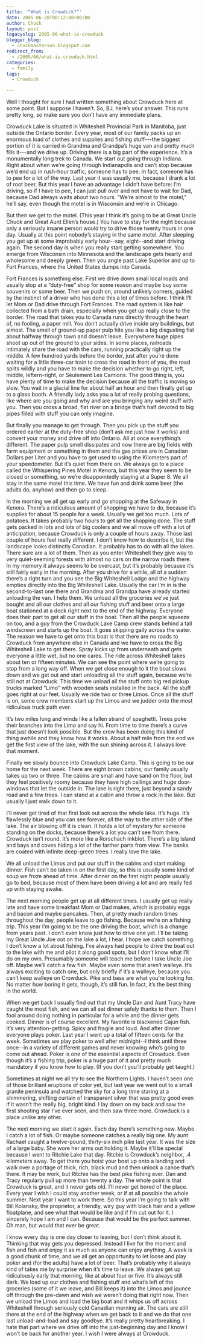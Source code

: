 ```yaml
---
title: '“What is Crowduck?”'
date: 2005-06-20T00:12:00+00:00
author: Chuck
layout: post
legacyslug: 2005-06-what-is-crowduck
blogger_blog:
  - chuckmasterson.blogspot.com
redirect_from:
  - /2005/06/what-is-crowduck.html
categories:
  - family
tags:
  - Crowduck

---
```

Well I thought for sure I had written something about Crowduck here at some
point. But I suppose I haven’t. So, BJ, here’s your answer. This runs pretty
long, so make sure you don’t have any immediate plans.

Crowduck Lake is situated in Whiteshell Provincial Park in Manitoba, just
outside the Ontario border. Every year, most of our family packs up an enormous
load of clothes and supplies and fishing stuff---the biggest portion of it is
carried in Grandma and Grandpa’s huge van and pretty much fills it---and we
drive up. Driving there is a big part of the experience. It’s a monumentally
long trek to Canada. We start out going through Indiana. Right about when we’re
going through Indianapolis and can’t stop because we’d end up in rush-hour
traffic, someone has to pee. In fact, someone has to pee for a lot of the way.
Last year it was usually me, because I drank a lot of root beer. But this year
I have an advantage I didn’t have before: I’m driving, so if I have to pee, I
can just pull over and not have to wait for Dad, because Dad always waits about
two hours. “We’re almost to the motel,” he’ll say, even though the motel is in
Wisconsin and we’re in Chicago.

But then we get to the motel. (This year I think it’s going to be at Great
Uncle Chuck and Great Aunt Ellen’s house.) You have to stay for the night
because only a seriously insane person would try to drive those twenty hours in
one day. Usually at this point nobody’s staying in the same motel. After
sleeping you get up at some improbably early hour--say, eight--and start
driving again. The second day is when you really start getting somewhere. You
emerge from Wisconsin into Minnesota and the landscape gets hearty and
wholesome and deeply green. Then you angle past Lake Superior and up to Fort
Frances, where the United States dumps into Canada.

Fort Frances is something else. First we drive down small local roads and
usually stop at a “duty-free” shop for some reason and maybe buy some souvenirs
or some beer. Then we push on, around unlikely corners, guided by the instinct
of a driver who has done this a lot of times before. I think I’ll let Mom or
Dad drive through Fort Frances. The road system is like hair collected from a
bath drain, especially when you get up really close to the border. The road
that takes you to Canada runs directly through the heart of, no fooling, a
paper mill. You don’t actually drive inside any buildings, but almost. The
smell of ground-up paper pulp hits you like a big disgusting fist about halfway
through town and doesn’t leave. Everywhere huge pipes shoot up out of the
ground to your sides. In some places, railroads intimately share the road with
the cars, running practically right up the middle. A few hundred yards before
the border, just after you’re done waiting for a little three-car train to
cross the road in front of you, the road splits wildly and you have to make the
decision whether to go right, left, middle, leftern-right, or Seulement Les
Camions. The good thing is, you have plenty of time to make the decision
because all the traffic is moving so slow. You wait in a glacial line for about
half an hour and then finally get up to a glass booth. A friendly lady asks you
a lot of really probing questions, like where are you going and why and are you
bringing any weird stuff with you. Then you cross a broad, flat river on a
bridge that’s half devoted to big pipes filled with stuff you can only imagine.

But finally you manage to get through. Then you pick up the stuff you ordered
earlier at the duty-free shop (don’t ask me just how it works) and convert your
money and drive off into Ontario. All at once everything’s different. The paper
pulp smell dissipates and now there are big fields with farm equipment or
something in them and the gas prices are in Canadian Dollars per Liter and you
have to get used to using the Kilometers part of your speedometer. But it’s
quiet from there on. We always go to a place called the Whispering Pines Motel
in Kenora, but this year they seem to be closed or something, so we’re
disappointedly staying at a Super 8. We all stay in the same motel this time.
We have fun and drink some beer (the adults do, anyhow) and then go to sleep. 

In the morning we all get up early and go shopping at the Safeway in Kenora.
There’s a ridiculous amount of shopping we have to do, because it’s supplies
for about 15 people for a week. Usually we get too much. Lots of potatoes. It
takes probably two hours to get all the shopping done. The stuff gets packed in
lots and lots of big coolers and we all move off with a lot of anticipation,
because Crowduck is only a couple of hours away. Those last couple of hours
feel really different. I don’t know how to describe it, but the landscape looks
distinctly Canadian. It probably has to do with all the lakes. There sure are a
lot of them. Then as you enter Whiteshell they give way to very quiet-seeming
forests with almost no cars on the narrow roads there. In my memory it always
seems to be overcast, but it’s probably because it’s still fairly early in the
morning. After you drive for a while, all of a sudden there’s a right turn and
you see the Big Whiteshell Lodge and the highway empties directly into the Big
Whiteshell Lake. Usually the car I’m in is the second-to-last one there and
Grandma and Grandpa have already started unloading the van. I help them. We
unload all the groceries we’ve just bought and all our clothes and all our
fishing stuff and beer onto a large boat stationed at a dock right next to the
end of the highway. Everyone does their part to get all our stuff in the boat.
Then all the people squeeze on too, and a guy from the Crowduck Lake Camp crew
stands behind a tall windscreen and starts up the boat. It goes skipping gaily
across the water. The reason we have to get onto this boat is that there are no
roads to Crowduck from anywhere else in Canada and we have to cross the Big
Whiteshell Lake to get there. Spray kicks up from underneath and gets everyone
a little wet, but no one cares. The ride across Whiteshell takes about ten or
fifteen minutes. We can see the point where we’re going to stop from a long way
off. When we get close enough to it the boat slows down and we get out and
start unloading all the stuff again, because we’re still not at Crowduck. This
time we unload all the stuff onto big red pickup trucks marked “Limo” with
wooden seats installed in the back. All the stuff goes right at our feet.
Usually we ride two or three Limos. Once all the stuff is on, some crew members
start up the Limos and we judder onto the most ridiculous truck path ever.

It’s two miles long and winds like a fallen strand of spaghetti. Trees poke
their branches into the Limo and say hi. From time to time there’s a curve that
just doesn’t look possible. But the crew has been doing this kind of thing
awhile and they know how it works. About a half mile from the end we get the
first view of the lake, with the sun shining across it. I always love that
moment.

Finally we slowly bounce into Crowduck Lake Camp. This is going to be our home
for the next week. There are eight brown cabins; our family usually takes up
two or three. The cabins are small and have sand on the floor, but they feel
positively roomy because they have high ceilings and huge door-windows that let
the outside in. The lake is right there, just beyond a sandy road and a few
trees. I can stand at a cabin and throw a rock in the lake. But usually I just
walk down to it. 

I’ll never get tired of that first look out across the whole lake. It’s huge.
It’s flawlessly blue and you can see forever, all the way to the other side of
the lake. The air blowing off it is clean. It holds a lot of mystery for
someone standing on the docks, because there’s a lot you can’t see from there.
Crowduck isn’t round. It’s more like a Rorschach inkblot. There’s a big island
and bays and coves hiding a lot of the farther parts from view. The banks are
coated with infinite deep-green trees. I really love the lake. 

We all unload the Limos and put our stuff in the cabins and start making
dinner. Fish can’t be taken in on the first day, so this is usually some kind
of soup we froze ahead of time. After dinner on the first night people usually
go to bed, because most of them have been driving a lot and are really fed up
with staying awake. 

The next morning people get up at all different times. I usually get up really
late and have some breakfast Mom or Dad makes, which is probably eggs and bacon
and maybe pancakes. Then, at pretty much random times throughout the day,
people leave to go fishing. Because we’re on a fishing trip. This year I’m
going to be the one driving the boat, which is a change from years past. I
don’t even know just how to drive one yet. I’ll be taking my Great Uncle Joe
out on the lake a lot, I hear. I hope we catch something. I don’t know a lot
about fishing. I’ve always had people to drive the boat out to the lake with me
and pilot it along good spots, but I don’t know what I’ll do on my own.
Presumably someone will teach me before I take Uncle Joe off. Maybe we’ll catch
a few fish. Maybe even some that aren’t walleye. It’s always exciting to catch
one, but only briefly if it’s a walleye, because you can’t keep walleye on
Crowduck. Pike and bass are what you’re looking for. No matter how boring it
gets, though, it’s still fun. In fact, it’s the best thing in the world.

When we get back I usually find out that my Uncle Dan and Aunt Tracy have
caught the most fish, and we can all eat dinner safely thanks to them. Then I
fool around doing nothing in particular for a while and the dinner gets cooked.
Dinner is of course excellent. My favorite is blackened Cajun fish. It’s very
attention-getting. Spicy and fragile and loud. And after dinner everyone plays
poker. Last year I went up a total of fifteen cents for the week. Sometimes we
play poker to well after midnight--I think until three once--in a variety of
different games and never knowing who’s going to come out ahead. Poker is one
of the essential aspects of Crowduck. Even though it’s a fishing trip, poker is
a huge part of it and pretty much mandatory if you know how to play. (If you
don’t you’ll probably get taught.) 

Sometimes at night we all try to see the Northern Lights. I haven’t seen one of
those brilliant eruptions of color yet, but last year we went out to a small
granite peninsula and watched the sky for a long time staring at a shimmering,
shifting curtain of transparent silver that was pretty good even if it wasn’t
the really big, bright kind. I lay down on my back and saw the first shooting
star I’ve ever seen, and then saw three more. Crowduck is a place unlike any
other.

The next morning we start it again. Each day there’s something new. Maybe I
catch a lot of fish. Or maybe someone catches a really big one. My aunt Rachael
caught a twelve-pound, thirty-six inch pike last year. It was the size of a
large baby. She wore her arms out holding it. Maybe it’ll be special because I
went to Ritchie Lake that day. Ritchie is Crowduck’s neighbor, .4 kilometers
away. To get there you hoist your boat up onto a landing and walk over a
portage of thick, rich, black mud and then unlock a canoe that’s there. It may
be work, but Ritchie has the best pike fishing ever. Dan and Tracy regularly
pull up more than twenty a day. The whole point is that Crowduck is great, and
it never gets old. I’ll never get bored of the place. Every year I wish I could
stay another week, or if at all possible the whole summer. Next year I want to
work there. So this year I’m going to talk with Bill Kolansky, the proprietor,
a friendly, wiry guy with black hair and a yellow floatplane, and see what that
would be like and if I’m cut out for it. I sincerely hope I am and I can.
Because that would be the perfect summer. Oh man, but would that ever be great. 

I know every day is one day closer to leaving, but I don’t think about it.
Thinking that way gets you depressed. Instead I live for the moment and fish
and fish and enjoy it as much as anyone can enjoy anything. A week is a good
chunk of time, and we all get an opportunity to let loose and play poker and
(for the adults) have a lot of beer. That’s probably why it always kind of
takes me by surprise when it’s time to leave. We always get up ridiculously
early that morning, like at about four or five. It’s always still dark. We load
up our clothes and fishing stuff and what’s left of the groceries (some of it
we leave, and Bill keeps it) into the Limos and jounce off through the pre-dawn
and wish we weren’t doing that right now. Then we unload the Limos and load the
big boat and it whips us off across Whiteshell through seriously cold Canadian
morning air. The cars are still there at the end of the highway when we get
back to it and we do that one last unload-and-load and say goodbye. It’s really
pretty heartbreaking. I hate that part where we drive off into the
just-beginning day and I know I won’t be back for another year. I wish I were
always at Crowduck.
